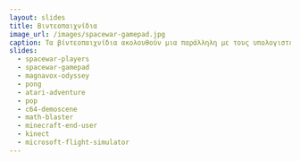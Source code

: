 ```yaml
---
layout: slides
title: Βιντεοπαιχνίδια 
image_url: /images/spacewar-gamepad.jpg
caption: Τα βίντεοπαιχνίδια ακολουθούν μια παράλληλη με τους υπολογιστές γραφείου διαδρομή, με διαφορετικά είδη γραφικών και συσκευών εισόδου, καθώς και άλλες μεταφορές για την αλληλεπίδραση με τον χρήστη. 
slides:
  - spacewar-players
  - spacewar-gamepad
  - magnavox-odyssey
  - pong
  - atari-adventure
  - pop
  - c64-demoscene
  - math-blaster
  - minecraft-end-user
  - kinect
  - microsoft-flight-simulator
---
```

